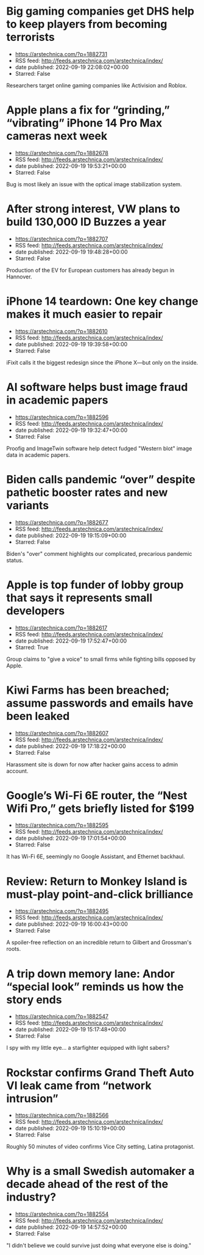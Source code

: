 # Big gaming companies get DHS help to keep players from becoming terrorists
 - https://arstechnica.com/?p=1882731
 - RSS feed: http://feeds.arstechnica.com/arstechnica/index/
 - date published: 2022-09-19 22:08:02+00:00
 - Starred: False

Researchers target online gaming companies like Activision and Roblox.

# Apple plans a fix for “grinding,” “vibrating” iPhone 14 Pro Max cameras next week
 - https://arstechnica.com/?p=1882678
 - RSS feed: http://feeds.arstechnica.com/arstechnica/index/
 - date published: 2022-09-19 19:53:21+00:00
 - Starred: False

Bug is most likely an issue with the optical image stabilization system.

# After strong interest, VW plans to build 130,000 ID Buzzes a year
 - https://arstechnica.com/?p=1882707
 - RSS feed: http://feeds.arstechnica.com/arstechnica/index/
 - date published: 2022-09-19 19:48:28+00:00
 - Starred: False

Production of the EV for European customers has already begun in Hannover.

# iPhone 14 teardown: One key change makes it much easier to repair
 - https://arstechnica.com/?p=1882610
 - RSS feed: http://feeds.arstechnica.com/arstechnica/index/
 - date published: 2022-09-19 19:39:58+00:00
 - Starred: False

iFixit calls it the biggest redesign since the iPhone X—but only on the inside.

# AI software helps bust image fraud in academic papers
 - https://arstechnica.com/?p=1882596
 - RSS feed: http://feeds.arstechnica.com/arstechnica/index/
 - date published: 2022-09-19 19:32:47+00:00
 - Starred: False

Proofig and ImageTwin software help detect fudged "Western blot" image data in academic papers.

# Biden calls pandemic “over” despite pathetic booster rates and new variants
 - https://arstechnica.com/?p=1882677
 - RSS feed: http://feeds.arstechnica.com/arstechnica/index/
 - date published: 2022-09-19 19:15:09+00:00
 - Starred: False

Biden's "over" comment highlights our complicated, precarious pandemic status.

# Apple is top funder of lobby group that says it represents small developers
 - https://arstechnica.com/?p=1882617
 - RSS feed: http://feeds.arstechnica.com/arstechnica/index/
 - date published: 2022-09-19 17:52:47+00:00
 - Starred: True

Group claims to "give a voice" to small firms while fighting bills opposed by Apple.

# Kiwi Farms has been breached; assume passwords and emails have been leaked
 - https://arstechnica.com/?p=1882607
 - RSS feed: http://feeds.arstechnica.com/arstechnica/index/
 - date published: 2022-09-19 17:18:22+00:00
 - Starred: False

Harassment site is down for now after hacker gains access to admin account.

# Google’s Wi-Fi 6E router, the “Nest Wifi Pro,” gets briefly listed for $199
 - https://arstechnica.com/?p=1882595
 - RSS feed: http://feeds.arstechnica.com/arstechnica/index/
 - date published: 2022-09-19 17:01:54+00:00
 - Starred: False

It has Wi-Fi 6E, seemingly no Google Assistant, and Ethernet backhaul.

# Review: Return to Monkey Island is must-play point-and-click brilliance
 - https://arstechnica.com/?p=1882495
 - RSS feed: http://feeds.arstechnica.com/arstechnica/index/
 - date published: 2022-09-19 16:00:43+00:00
 - Starred: False

A spoiler-free reflection on an incredible return to Gilbert and Grossman's roots.

# A trip down memory lane: Andor “special look” reminds us how the story ends
 - https://arstechnica.com/?p=1882547
 - RSS feed: http://feeds.arstechnica.com/arstechnica/index/
 - date published: 2022-09-19 15:17:48+00:00
 - Starred: False

I spy with my little eye... a starfighter equipped with light sabers?

# Rockstar confirms Grand Theft Auto VI leak came from “network intrusion”
 - https://arstechnica.com/?p=1882566
 - RSS feed: http://feeds.arstechnica.com/arstechnica/index/
 - date published: 2022-09-19 15:10:19+00:00
 - Starred: False

Roughly 50 minutes of video confirms Vice City setting, Latina protagonist.

# Why is a small Swedish automaker a decade ahead of the rest of the industry?
 - https://arstechnica.com/?p=1882554
 - RSS feed: http://feeds.arstechnica.com/arstechnica/index/
 - date published: 2022-09-19 14:57:52+00:00
 - Starred: False

"I didn't believe we could survive just doing what everyone else is doing."
